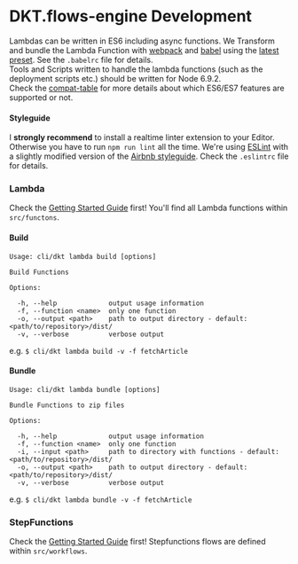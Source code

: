 # DKT.flows-engine Development

Lambdas can be written in ES6 including async functions. We Transform and bundle the Lambda Function with [webpack](https://webpack.github.io/) and [babel](https://babeljs.io/) using the [latest preset](https://babeljs.io/docs/plugins/preset-latest/). See the `.babelrc` file for details.  
Tools and Scripts written to handle the lambda functions (such as the deployment scripts etc.) should be written for Node 6.9.2.  
Check the [compat-table](https://kangax.github.io/compat-table/es6/) for more details about which ES6/ES7 features are supported or not.

#### Styleguide

I **strongly recommend** to install a realtime linter extension to your Editor. Otherwise you have to run `npm run lint` all the time.
We're using [ESLint](http://eslint.org/) with a slightly modified version of the [Airbnb styleguide](https://github.com/airbnb/javascript). Check the `.eslintrc` file for details.


### Lambda

Check the [Getting Started Guide](https://docs.aws.amazon.com/lambda/latest/dg/welcome.html) first!
You'll find all Lambda functions within `src/functons`.

#### Build

```shell
Usage: cli/dkt lambda build [options]

Build Functions

Options:

  -h, --help             output usage information
  -f, --function <name>  only one function
  -o, --output <path>    path to output directory - default: <path/to/repository>/dist/
  -v, --verbose          verbose output
```

e.g. `$ cli/dkt lambda build -v -f fetchArticle`

#### Bundle

```shell
Usage: cli/dkt lambda bundle [options]

Bundle Functions to zip files

Options:

  -h, --help             output usage information
  -f, --function <name>  only one function
  -i, --input <path>     path to directory with functions - default: <path/to/repository>/dist/
  -o, --output <path>    path to output directory - default: <path/to/repository>/dist/
  -v, --verbose          verbose output
```

e.g. `$ cli/dkt lambda bundle -v -f fetchArticle`


### StepFunctions

Check the [Getting Started Guide](https://docs.aws.amazon.com/step-functions/latest/dg/welcome.html) first!
Stepfunctions flows are defined within `src/workflows`.
